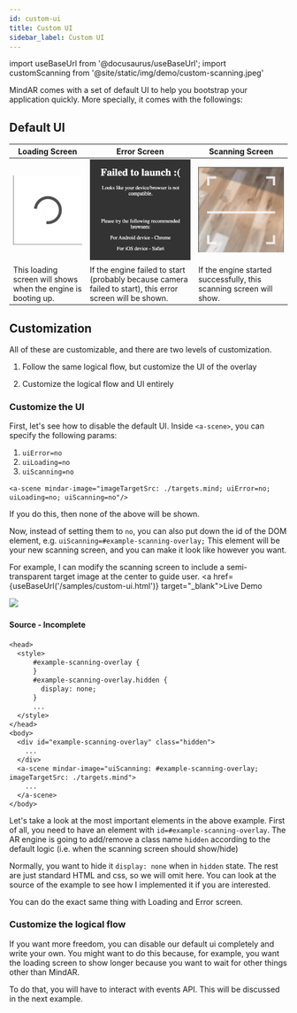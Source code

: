 ```yaml
---
id: custom-ui 
title: Custom UI
sidebar_label: Custom UI
---
```


import useBaseUrl from '@docusaurus/useBaseUrl';
import customScanning from '@site/static/img/demo/custom-scanning.jpeg'

MindAR comes with a set of default UI to help you bootstrap your application quickly. More specially, it comes with the followings:

## Default UI

| Loading Screen | Error Screen | Scanning Screen |
| ----- | ----- | ----- |
| ![img](/img/demo/ui-loading.png)      | ![img](/img/demo/ui-error.png) | ![img](/img/demo/ui-scanning.png) |
|This loading screen will shows when the engine is booting up. | If the engine failed to start (probably because camera failed to start), this error screen will be shown. | If the engine started successfully, this scanning screen will show.

## Customization

All of these are customizable, and there are two levels of customization.

1. Follow the same logical flow, but customize the UI of the overlay

2. Customize the logical flow and UI entirely

### Customize the UI

First, let's see how to disable the default UI. Inside `<a-scene>`, you can specify the following params: 

1. `uiError=no`
2. `uiLoading=no`
3. `uiScanning=no`

```
<a-scene mindar-image="imageTargetSrc: ./targets.mind; uiError=no; uiLoading=no; uiScanning=no"/>
```

If you do this, then none of the above will be shown.

Now, instead of setting them to `no`, you can also put down the id of the DOM element, e.g. `uiScanning=#example-scanning-overlay;` This element will be your new scanning screen, and you can make it look like however you want. 

For example, I can modify the scanning screen to include a semi-transparent target image at the center to guide user. <a href={useBaseUrl('/samples/custom-ui.html')} target="_blank">Live Demo</a>


<img src={customScanning} width="300" />


#### Source - Incomplete
```
<head>
  <style>
      #example-scanning-overlay {
      }
      #example-scanning-overlay.hidden {
        display: none;
      }
      ...
  </style>
</head>
<body>
  <div id="example-scanning-overlay" class="hidden">
    ...
  </div>
  <a-scene mindar-image="uiScanning: #example-scanning-overlay; imageTargetSrc: ./targets.mind">
    ...
  </a-scene>
</body>
```

Let's take a look at the most important elements in the above example. First of all, you need to have an element with `id=#example-scanning-overlay`. The AR engine is going to add/remove a class name `hidden` according to the default logic (i.e. when the scanning screen should show/hide)

Normally, you want to hide it `display: none` when in `hidden` state. The rest are just standard HTML and css, so we will omit here. You can look at the source of the example to see how I implemented it if you are interested.

You can do the exact same thing with Loading and Error screen.

### Customize the logical flow 

If you want more freedom, you can disable our default ui completely and write your own. You might want to do this because, for example, you want the loading screen to show longer because you want to wait for other things other than MindAR. 

To do that, you will have to interact with events API. This will be discussed in the next example.
